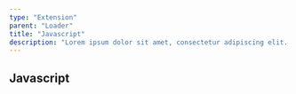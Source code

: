 ```yaml
---
type: "Extension"
parent: "Loader"
title: "Javascript"
description: "Lorem ipsum dolor sit amet, consectetur adipiscing elit. Nunc tempus laoreet leo sit amet iaculis."
---
```


## Javascript

<demo>
  <demovanilla src="inline/core/loader/js-spinner">
  </demovanilla>
</demo>

<demo>
  <demovanilla src="inline/core/loader/js-filler">
  </demovanilla>
</demo>
